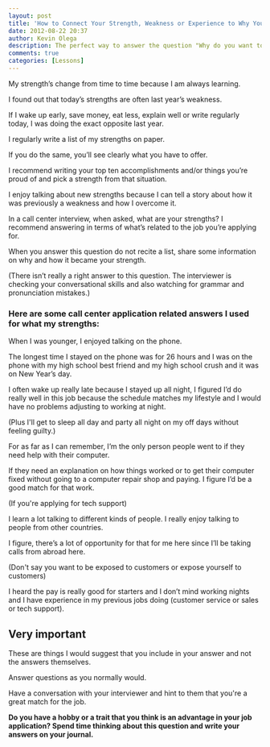 ```yaml
---
layout: post
title: 'How to Connect Your Strength, Weakness or Experience to Why You Want to Work in a Call Center'
date: 2012-08-22 20:37
author: Kevin Olega
description: The perfect way to answer the question "Why do you want to work in a call center?" is by connecting your strength, weakness and experience to your introduction. 
comments: true
categories: [Lessons]
---
```

My strength’s change from time to time because I am always learning. 

I found out that today’s strengths are often last year’s weakness. 

If I wake up early, save money, eat less, explain well or write regularly today, I was doing the exact opposite last year. 

I regularly write a list of my strengths on paper. 

If you do the same, you’ll see clearly what you have to offer. 

I recommend writing your top ten accomplishments and/or things you’re proud of and pick a strength from that situation. 

I enjoy talking about new strengths because I can tell a story about how it was previously a weakness and how I overcome it. 

In a call center interview, when asked, what are your strengths? I recommend answering in terms of what’s related to the job you’re applying for. 

When you answer this question do not recite a list, share some information on why and how it became your strength. 

(There isn’t really a right answer to this question. The interviewer is checking your conversational skills and also watching for grammar and pronunciation mistakes.)

### Here are some call center application related answers I used for what my strengths:

When I was younger, I enjoyed talking on the phone. 

The longest time I stayed on the phone was for 26 hours and I was on the phone with my high school best friend and my high school crush and it was on New Year’s day. 

I often wake up really late because I stayed up all night, I figured I’d do really well in this job because the schedule matches my lifestyle and I would have no problems adjusting to working at night. 

(Plus I'll get to sleep all day and party all night on my off days without feeling guilty.) 

For as far as I can remember, I’m the only person people went to if they need help with their computer. 

If they need an explanation on how things worked or to get their computer fixed without going to a computer repair shop and paying. I figure I’d be a good match for that work. 

(If you're applying for tech support) 

I learn a lot talking to different kinds of people. I really enjoy talking to people from other countries. 

I figure, there’s a lot of opportunity for that for me here since I’ll be taking calls from abroad here. 

(Don't say you want to be exposed to customers or expose yourself to customers) 

I heard the pay is really good for starters and I don’t mind working nights and I have experience in my previous jobs doing (customer service or sales or tech support).

## Very important

These are things I would suggest that you include in your answer and not the answers themselves. 

Answer questions as you normally would. 

Have a conversation with your interviewer and hint to them that you're a great match for the job. 

**Do you have a hobby or a trait that you think is an advantage in your job application? Spend time thinking about this question and write your answers on your journal.**

